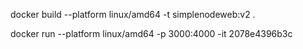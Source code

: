 docker build --platform linux/amd64 -t simplenodeweb:v2 .

docker run --platform linux/amd64 -p 3000:4000 -it 2078e4396b3c 